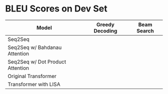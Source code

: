 # BLEU Scores on Dev Set

| Model                            	| Greedy Decoding 	| Beam Search  	|
|----------------------------------	|-----------------	|--------------	|
| Seq2Seq                          	|                 	|              	|
| Seq2Seq w/ Bahdanau Attention    	|                 	|              	|
| Seq2Seq w/ Dot Product Attention 	|                 	|              	|
| Original Transformer 	            |                 	|              	|
| Transformer with LISA             |                   |               |
